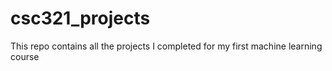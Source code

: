 # csc321_projects
This repo contains all the projects I completed for my first machine learning course
